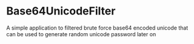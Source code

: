 # Base64UnicodeFilter
A simple application to filtered brute force base64 encoded unicode that can be used to generate random unicode password later on
